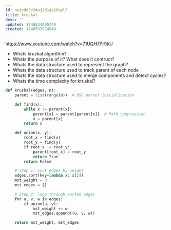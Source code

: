 ```yaml
---
id: nwicd05v34oj3d1qs20kpl7
title: kruskal
desc: ''
updated: 1746534205749
created: 1746533874540
---
```


https://www.youtube.com/watch?v=71UQH7Pr9kU

- Whats kruskal algorithm?
- Whats the purpose of it? What does it contruct?
- Whats the data structure used to represent the graph?
- Whats the data structure used to track parent of each node
- Whats the data structure used to merge components and detect cycles?
- Whats the time complexity for kruskal?

```python
def kruskal(edges, n):
    parent = list(range(n))  # DSU parent initialization

    def find(x):
        while x != parent[x]:
            parent[x] = parent[parent[x]]  # Path compression
            x = parent[x]
        return x

    def union(x, y):
        root_x = find(x)
        root_y = find(y)
        if root_x != root_y:
            parent[root_x] = root_y
            return True
        return False

    # Step 1: sort edges by weight
    edges.sort(key=lambda x: x[2])
    mst_weight = 0
    mst_edges = []

    # Step 2: loop through sorted edges
    for u, v, w in edges:
        if union(u, v):
            mst_weight += w
            mst_edges.append((u, v, w))

    return mst_weight, mst_edges
```


